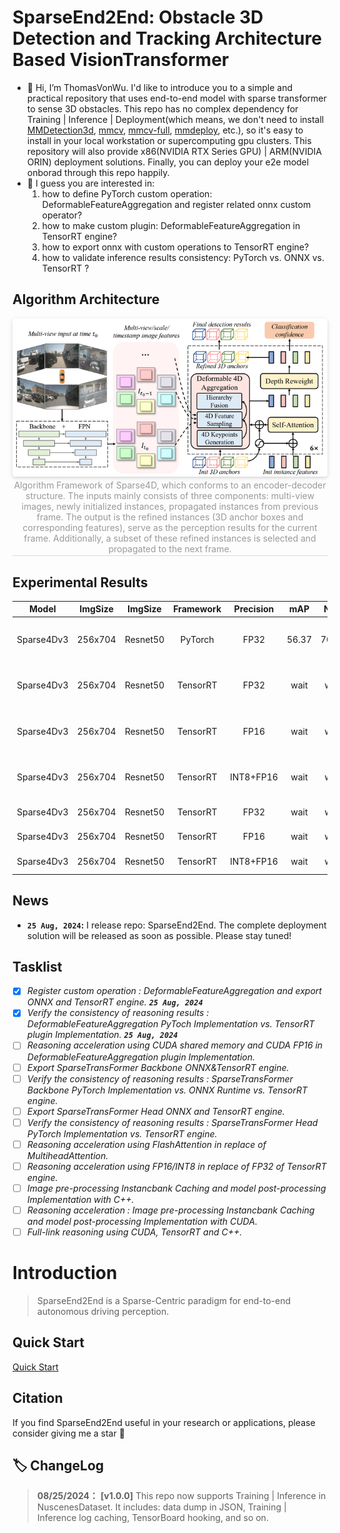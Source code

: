 # SparseEnd2End: Obstacle 3D Detection and Tracking Architecture Based VisionTransformer
- 👋 Hi, I’m ThomasVonWu. I'd like to introduce you to a  simple and practical repository that uses end-to-end model with sparse transformer to sense 3D obstacles. This repo has no complex dependency for Training | Inference | Deployment(which means, we don't need to install [MMDetection3d](https://github.com/open-mmlab/mmdetection3d), [mmcv](https://github.com/open-mmlab/mmcv), [mmcv-full](https://github.com/open-mmlab/mmcv), [mmdeploy](https://github.com/open-mmlab/mmdeploy), etc.), so it's easy to install in your local workstation or supercomputing gpu clusters. This repository will also provide x86(NVIDIA RTX  Series GPU) | ARM(NVIDIA ORIN) deployment solutions. Finally, you can deploy your e2e model onborad through this repo happily.  
- 👀 I guess you are interested in:  
    1. how to define PyTorch custom operation: DeformableFeatureAggregation and register related onnx custom operator?    
    2. how to make custom plugin: DeformableFeatureAggregation in TensorRT engine?  
    3. how to export onnx with custom operations to TensorRT engine?  
    4. how to validate inference results consistency: PyTorch vs. ONNX vs. TensorRT ?  


## Algorithm Architecture
<center>
    <img style="border-radius: 0.3125em;
    box-shadow: 0 2px 4px 0 rgba(34,36,38,.12),0 2px 10px 0 rgba(34,36,38,.08);" 
    src="resources/images/sparse4d_architecture.jpg" width="1000">
    <br>
    <div style="color:orange; border-bottom: 1px solid #d9d9d9;
    display: inline-block;
    color: #999;
    padding: 2px;">Algorithm Framework of Sparse4D, which conforms to an encoder-decoder structure. The inputs mainly consists of three components: multi-view images, newly initialized instances, propagated instances from previous frame. The output is the refined instances (3D anchor boxes and corresponding features), serve as the perception results for the current frame. Additionally, a subset of these refined instances is selected and propagated to the next frame.</div>
</center>


## Experimental Results
|         **Model**        | **ImgSize** | **ImgSize** | **Framework** | **Precision** | **mAP** | **NDS** | **FPS** |                  **GPU**                  | **config**| **ckpt**|**onnx**|**engine**|
|:----------------------------:|:-------------------:|:------------------------:|:------------------------:|:----------------------:|:--------------:|:-------------:|:-------------:|:----------------:|:----------------:|:----------------:|:----------------:|:----------------:|
|         Sparse4Dv3      |    256x704     |     Resnet50    |           PyTorch       |            FP32        |     56.37     |     70.97    |     19.8     | NVIDIA GeForce RTX 3090 |[config](dataset/config/sparse4d_temporal_r50_1x1_bs1_256x704_mini.py)|[ckpt](https://drive.google.com/file/d/1sSMNB7T7LPKSr8nD9S_tSiu1mJrFMZ1I/view?usp=sharing)
|         Sparse4Dv3      |    256x704     |     Resnet50    |          TensorRT     |            FP32        |      wait       |     wait      |     wait     | NVIDIA GeForce RTX 3090 |[config](dataset/config/sparse4d_temporal_r50_1x1_bs1_256x704_mini.py)|[ckpt](https://drive.google.com/file/d/1sSMNB7T7LPKSr8nD9S_tSiu1mJrFMZ1I/view?usp=sharing)|
|         Sparse4Dv3      |    256x704     |     Resnet50    |          TensorRT     |            FP16        |      wait       |     wait      |     wait     | NVIDIA GeForce RTX 3090 |[config](dataset/config/sparse4d_temporal_r50_1x1_bs1_256x704_mini.py)|[ckpt](https://drive.google.com/file/d/1sSMNB7T7LPKSr8nD9S_tSiu1mJrFMZ1I/view?usp=sharing)|
|         Sparse4Dv3      |    256x704     |     Resnet50    |          TensorRT     |    INT8+FP16    |      wait       |     wait      |     wait     | NVIDIA GeForce RTX 3090 |[config](dataset/config/sparse4d_temporal_r50_1x1_bs1_256x704_mini.py)|[ckpt](https://drive.google.com/file/d/1sSMNB7T7LPKSr8nD9S_tSiu1mJrFMZ1I/view?usp=sharing)|
|         Sparse4Dv3      |    256x704     |     Resnet50    |          TensorRT     |            FP32        |      wait       |     wait      |     wait     |          NVIDIA ORIN      |[config](dataset/config/sparse4d_temporal_r50_1x1_bs1_256x704_mini.py)|[ckpt](https://drive.google.com/file/d/1sSMNB7T7LPKSr8nD9S_tSiu1mJrFMZ1I/view?usp=sharing)|
|         Sparse4Dv3      |    256x704     |     Resnet50    |          TensorRT     |            FP16        |      wait       |     wait      |     wait     |          NVIDIA ORIN      |[config](dataset/config/sparse4d_temporal_r50_1x1_bs1_256x704_mini.py)|[ckpt](https://drive.google.com/file/d/1sSMNB7T7LPKSr8nD9S_tSiu1mJrFMZ1I/view?usp=sharing)|
|         Sparse4Dv3      |    256x704     |     Resnet50    |          TensorRT     |    INT8+FP16    |      wait       |     wait      |     wait     |          NVIDIA ORIN      |[config](dataset/config/sparse4d_temporal_r50_1x1_bs1_256x704_mini.py)|[ckpt](https://drive.google.com/file/d/1sSMNB7T7LPKSr8nD9S_tSiu1mJrFMZ1I/view?usp=sharing)|


## News
* **`25 Aug, 2024`:** I release repo: SparseEnd2End. The complete deployment solution will be released as soon as possible. Please stay tuned! 

## Tasklist
- [X] *Register custom operation : DeformableFeatureAggregation and export ONNX and TensorRT engine. **`25 Aug, 2024`***
- [X] *Verify the consistency of reasoning results : DeformableFeatureAggregation  PyToch Implementation  vs. TensorRT plugin Implementation. **`25 Aug, 2024`***  
- [ ] *Reasoning acceleration using CUDA shared memory and CUDA FP16 in DeformableFeatureAggregation plugin Implementation.*
- [ ] *Export SparseTransFormer Backbone ONNX&TensorRT engine.*
- [ ] *Verify the consistency of reasoning results : SparseTransFormer Backbone PyTorch Implementation vs. ONNX Runtime vs. TensorRT engine.*
- [ ] *Export SparseTransFormer Head ONNX and TensorRT engine.*
- [ ] *Verify the consistency of reasoning results : SparseTransFormer Head PyTorch Implementation vs. TensorRT engine.*
- [ ] *Reasoning acceleration using FlashAttention in replace of MultiheadAttention.*
- [ ] *Reasoning acceleration using FP16/INT8  in replace of FP32 of TensorRT engine.*
- [ ] *Image pre-processing Instancbank Caching and model post-processing Implementation with C++.*
- [ ] *Reasoning acceleration : Image pre-processing Instancbank Caching and model post-processing Implementation with CUDA.*
- [ ] *Full-link reasoning using CUDA, TensorRT and C++.*

# Introduction
> SparseEnd2End is a Sparse-Centric paradigm for end-to-end autonomous driving perception.  

## Quick Start
[Quick Start](QUICK-START.md)

## Citation
If you find SparseEnd2End useful in your research or applications, please consider giving me a star &#127775;  

## 🏷 ChangeLog
>**08/25/2024：** **[v1.0.0]** This repo now supports Training | Inference in NuscenesDataset. It includes: data dump in JSON, Training | Inference  log caching, TensorBoard hooking, and so on. 